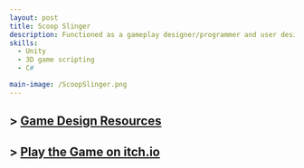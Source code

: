 ```yaml
---
layout: post
title: Scoop Slinger
description: Functioned as a gameplay designer/programmer and user design researcher on a team to produce a survival horror FPS where players fend off ice cream monsters with scoops of ice cream. Made with Unity and published to itch.io. 
skills: 
  - Unity
  - 3D game scripting
  - C#

main-image: /ScoopSlinger.png
---
```

## > [Game Design Resources](https://drive.google.com/drive/folders/1fRlSPB927lnqZ0k8fHQDEeHLd94mS-UR)
## > [Play the Game on itch.io](https://dotundoesgames.itch.io/scoop-slinger)